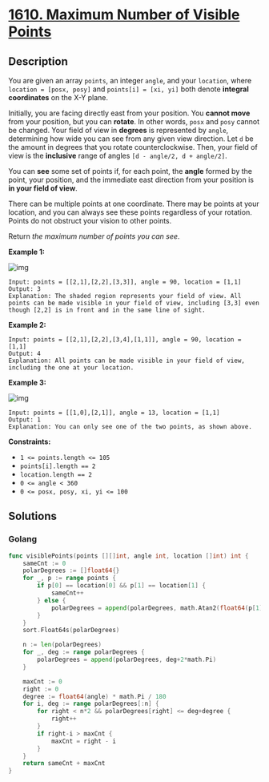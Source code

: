 # [1610. Maximum Number of Visible Points](https://leetcode-cn.com/problems/maximum-number-of-visible-points/)



## Description



You are given an array `points`, an integer `angle`, and your `location`, where `location = [posx, posy]` and `points[i] = [xi, yi]` both denote **integral coordinates** on the X-Y plane.

Initially, you are facing directly east from your position. You **cannot move** from your position, but you can **rotate**. In other words, `posx` and `posy` cannot be changed. Your field of view in **degrees** is represented by `angle`, determining how wide you can see from any given view direction. Let `d` be the amount in degrees that you rotate counterclockwise. Then, your field of view is the **inclusive** range of angles `[d - angle/2, d + angle/2]`.



You can **see** some set of points if, for each point, the **angle** formed by the point, your position, and the immediate east direction from your position is **in your field of view**.

There can be multiple points at one coordinate. There may be points at your location, and you can always see these points regardless of your rotation. Points do not obstruct your vision to other points.

Return *the maximum number of points you can see*.

 

**Example 1:**

![img](https://assets.leetcode.com/uploads/2020/09/30/89a07e9b-00ab-4967-976a-c723b2aa8656.png)

```
Input: points = [[2,1],[2,2],[3,3]], angle = 90, location = [1,1]
Output: 3
Explanation: The shaded region represents your field of view. All points can be made visible in your field of view, including [3,3] even though [2,2] is in front and in the same line of sight.
```

**Example 2:**

```
Input: points = [[2,1],[2,2],[3,4],[1,1]], angle = 90, location = [1,1]
Output: 4
Explanation: All points can be made visible in your field of view, including the one at your location.
```

**Example 3:**

![img](https://assets.leetcode.com/uploads/2020/09/30/5010bfd3-86e6-465f-ac64-e9df941d2e49.png)

```
Input: points = [[1,0],[2,1]], angle = 13, location = [1,1]
Output: 1
Explanation: You can only see one of the two points, as shown above.
```

 

**Constraints:**

- `1 <= points.length <= 105`
- `points[i].length == 2`
- `location.length == 2`
- `0 <= angle < 360`
- `0 <= posx, posy, xi, yi <= 100`

## Solutions

<!-- tabs:start -->

### **Golang**

```go
func visiblePoints(points [][]int, angle int, location []int) int {
    sameCnt := 0
    polarDegrees := []float64{}
    for _, p := range points {
        if p[0] == location[0] && p[1] == location[1] {
            sameCnt++
        } else {
            polarDegrees = append(polarDegrees, math.Atan2(float64(p[1]-location[1]), float64(p[0]-location[0])))
        }
    }
    sort.Float64s(polarDegrees)

    n := len(polarDegrees)
    for _, deg := range polarDegrees {
        polarDegrees = append(polarDegrees, deg+2*math.Pi)
    }

    maxCnt := 0
    right := 0
    degree := float64(angle) * math.Pi / 180
    for i, deg := range polarDegrees[:n] {
        for right < n*2 && polarDegrees[right] <= deg+degree {
            right++
        }
        if right-i > maxCnt {
            maxCnt = right - i
        }
    }
    return sameCnt + maxCnt
}
```

<!-- tabs:end -->
